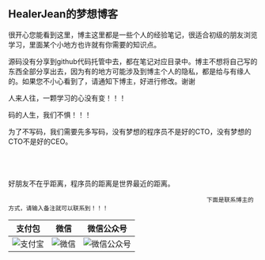 
## HealerJean的梦想博客


  很开心您能看到这里，博主这里都是一些个人的经验笔记，很适合初级的朋友浏览学习，里面某个小地方也许就有你需要的知识点。
  
  源码没有分享到github代码托管中去，都在笔记对应目录中。博主不想将自己写的东西全部分享出去，因为有的地方可能涉及到博主个人的隐私，都是给与有缘人的。如果您不小心看到了，请通知下博主，好进行修改。谢谢
  
  人来人往，一颗学习的心没有变！！！
  
   码的人生，我们不惧！！！ 

  为了不写码，我们需要先多写码，没有梦想的程序员不是好的CTO，没有梦想的CTO不是好的CEO。

<br/><br/><br/>
好朋友不在乎距离，程序员的距离是世界最近的距离。 

                                                            下面是联系博主的方式，请输入备注就可以联系到！！！
|支付包 | 微信|微信公众号|
|:-------:|:-------:|:------:|
|![支付宝](https://raw.githubusercontent.com/HealerJean123/HealerJean123.github.io/master/assets/img/tctip/alpay.jpg) | ![微信](https://raw.githubusercontent.com/HealerJean123/HealerJean123.github.io/master/assets/img/tctip/weixin.jpg)|![微信公众号](https://raw.githubusercontent.com/HealerJean123/HealerJean123.github.io/master/assets/img/my/qrcode_for_gh_a23c07a2da9e_258.jpg)|


